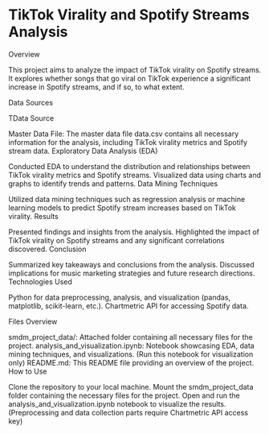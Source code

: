 # TikTok Virality and Spotify Streams Analysis

Overview

This project aims to analyze the impact of TikTok virality on Spotify streams. It explores whether songs that go viral on TikTok experience a significant increase in Spotify streams, and if so, to what extent.

Data Sources

TData Source

Master Data File: The master data file data.csv contains all necessary information for the analysis, including TikTok virality metrics and Spotify stream data.
Exploratory Data Analysis (EDA)

Conducted EDA to understand the distribution and relationships between TikTok virality metrics and Spotify streams.
Visualized data using charts and graphs to identify trends and patterns.
Data Mining Techniques

Utilized data mining techniques such as regression analysis or machine learning models to predict Spotify stream increases based on TikTok virality.
Results

Presented findings and insights from the analysis.
Highlighted the impact of TikTok virality on Spotify streams and any significant correlations discovered.
Conclusion

Summarized key takeaways and conclusions from the analysis.
Discussed implications for music marketing strategies and future research directions.
Technologies Used

Python for data preprocessing, analysis, and visualization (pandas, matplotlib, scikit-learn, etc.).
Chartmetric API for accessing Spotify data.

Files Overview

smdm_project_data/: Attached folder containing all necessary files for the project.
analysis_and_visualization.ipynb: Notebook showcasing EDA, data mining techniques, and visualizations. (Run this notebook for visualization only)
README.md: This README file providing an overview of the project.
How to Use

Clone the repository to your local machine.
Mount the smdm_project_data folder containing the necessary files for the project.
Open and run the analysis_and_visualization.ipynb notebook to visualize the results. (Preprocessing and data collection parts require Chartmetric API access key)

